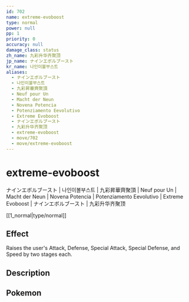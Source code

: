 ```yaml
---
id: 702
name: extreme-evoboost
type: normal
power: null
pp: 1
priority: 0
accuracy: null
damage_class: status
zh_name: 九彩升华齐聚顶
jp_name: ナインエボルブースト
kr_name: 나인이볼부스트
aliases:
  - ナインエボルブースト
  - 나인이볼부스트
  - 九彩昇華齊聚頂
  - Neuf pour Un
  - Macht der Neun
  - Novena Potencia
  - Potenziamento Eevolutivo
  - Extreme Evoboost
  - ナインエボルブースト
  - 九彩升华齐聚顶
  - extreme-evoboost
  - move/702
  - move/extreme-evoboost
---
```

# extreme-evoboost
    
ナインエボルブースト | 나인이볼부스트 | 九彩昇華齊聚頂 | Neuf pour Un | Macht der Neun | Novena Potencia | Potenziamento Eevolutivo | Extreme Evoboost | ナインエボルブースト | 九彩升华齐聚顶

[[1_normal|type/normal]]

## Effect

Raises the user's Attack, Defense, Special Attack, Special Defense, and Speed by two stages each.

## Description



## Pokemon



